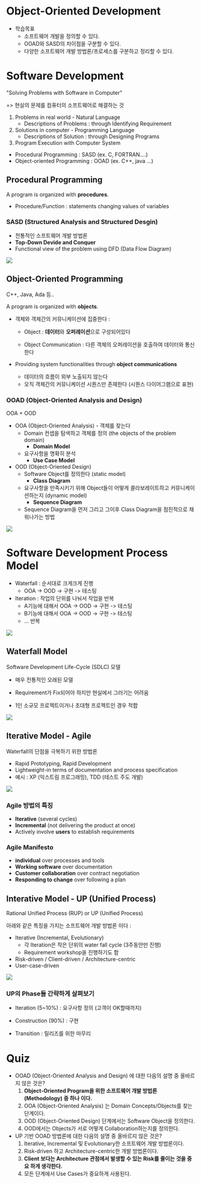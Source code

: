 Object-Oriented Development
====

- 학습목표
  - 소프트웨어 개발을 정의할 수 있다.
  - OOAD와 SASD의 차이점을 구분할 수 있다.
  - 다양한 소프트웨어 개발 방법론/프로세스를 구분하고 정리할 수 있다.

# Software Development

"Solving Problems with Software in Computer"

=> 현실의 문제를 컴퓨터의 소프트웨어로 해결하는 것

1. Problems in real world - Natural Language
   - Descriptions of Problems : through Identifying Requirement
2. Solutions in computer - Programming Language
   - Descriptions of Solution : through Designing Programs
3. Program Execution with Computer System



- Procedural Programming : SASD (ex. C, FORTRAN....)
- Object-oriented Programming : OOAD (ex. C++, java ...)



## Procedural Programming

A program is organized with **procedures**.

- Procedure/Function : statements changing values of variables

### SASD (Structured Analysis and Structured Desgin)

- 전통적인 소프트웨어 개발 방법론
- **Top-Down Devide and Conquer**
- Functional view of the problem using DFD (Data Flow Diagram)

![](./images/03_01_PP_SASD_DFD.png)

## Object-Oriented Programming

C++, Java, Ada 등..

A program is organized with **objects**.

- 객체와 객체간의 커뮤니케이션에 집중한다 :

  - Object : **데이터**와 **오퍼레이션**으로 구성되어있다

  - Object Communication : 다른 객체의 오퍼레이션을 호출하여 데이터와 통신한다

- Providing system functionalities through **object communications**
  - 데이터의 흐름이 외부 노출되지 않는다
  - 오직 객체간의 커뮤니케이션 시퀀스만 존재한다 (시퀀스 다이어그램으로 표현)



### OOAD (Object-Oriented Analysis and Design)

OOA + OOD

- OOA (Object-Oriented Analysis) - 객체를 찾는다 
  - Domain 컨셉을 탐색하고 객체를 정의 (the objects of the problem domain)
    - **Domain Model**
  - 요구사항을 명확히 분석
    - **Use Case Model**
- OOD (Object-Oriented Design)
  - Software Object를 정의한다 (static model)
    - **Class Diagram**
  - 요구사항을 만족시키기 위해 Object들이 어떻게 콜라보레이트하고 커뮤니케이션하는지 (dynamic model)
    - **Sequence Diagram**
  - Sequence Diagram을 먼저 그리고 그이후 Class Diagram을 점진적으로 채워나가는 방법

![](./images/03_02_OOAD_OOA_OOD_Example.png)

# Software Development Process Model

- Waterfall : 순서대로 크게크게 진행
  - OOA  -> OOD -> 구현 -> 테스팅
- Iteration : 작업의 단위를 나눠서 작업을 반복
  - A기능에 대해서 OOA -> OOD -> 구현 -> 테스팅
  - B기능에 대해서 OOA -> OOD -> 구현 -> 테스팅
  - ... 반복

![](./images/03_03_Software_Process_Model.png)

## Waterfall Model

Software Development Life-Cycle (SDLC) 모델

- 매우 전통적인 오래된 모델

- Requirement가 Fix되어야 하지만 현실에서 그러기는 어려움
- 1인 소규모 프로젝트이거나 초대형 프로젝트인 경우 적합

![](./images/03_04_waterfall.png)

## Iterative Model - Agile

Waterfall의 단점을 극복하기 위한 방법론

- Rapid Prototyping, Rapid Development
- Lightweight-in terms of documentation and process specification
- 예시 : XP (익스트림 프로그래밍), TDD (테스트 주도 개발)

![](./images/03_05_iteractive_model_agile.png)

### Agile 방법의 특징 

- **Iterative** (several cycles)
- **Incremental** (not delivering the product at once)
- Actively involve **users** to establish requirements

### Agile Manifesto

- **individual** over processes and tools
- **Working software** over documentation
- **Customer collaboration** over contract negotiation
- **Responding to change** over following a plan



## Interative Model - UP (Unified Process)

Rational Unified Process (RUP) or UP (Unified Process)

아래와 같은 특징을 가지는 소프트웨어 개발 방법론 이다 : 

- Iterative (Incremental, Evolutionary)
  - 각 Iteration은 작은 단위의 water fall cycle (3주동안만 진행)
  - Requirement workshop을 진행하기도 함
- Risk-driven / Client-driven / Architecture-centric
- User-case-driven

![](./images/03_06_interactive_model_UP.png)

### UP의 Phase들 간략하게 살펴보기

- Iteration (5~10%) : 요구사항 정의 (고객이 OK할때까지)
- Construction (90%) : 구현 

- Transition : 릴리즈를 위한 마무리



# Quiz

- OOAD (Object-Oriented Analysis and Design) 에 대한 다음의 설명 중 올바르지 않은 것은?
  1. **Object-Oriented Program을 위한 소프트웨어 개발 방법론 (Methodology) 중 하나 이다.**
  2. OOA (Object-Oriented Analysis) 는 Domain Concepts/Objects를 찾는 단계이다.
  3. OOD (Object-Oriented Design) 단계에서는 Software Object을 정의한다.
  4. OOD에서는 Objects가 서로 어떻게 Collaboration하는지를 정의한다.
- UP 기반 OOAD 방법론에 대한 다음의 설명 중 올바르지 않은 것은?
  1. Iterative, Incremental 및 Evolutionary한 소프트웨어 개발 방법론이다.
  2. Risk-driven 하고 Architecture-centric한 개발 방법론이다.
  3. **Client 보다는 Architecture 관점에서 발생할 수 있는 Risk를 줄이는 것을 중요 하게 생각한다.**
  4. 모든 단계에서 Use Cases가 중요하게 사용된다.
